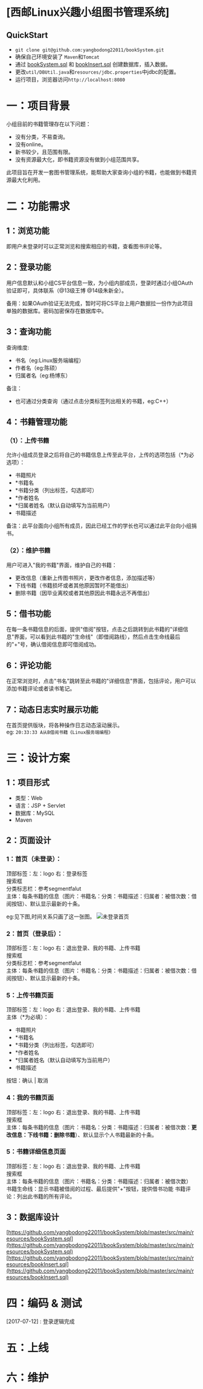 # [西邮Linux兴趣小组图书管理系统]

## QuickStart
- `git clone git@github.com:yangbodong22011/bookSystem.git`
- 确保自己环境安装了 `Maven`和`Tomcat`
- 通过 [bookSystem.sql](https://github.com/yangbodong22011/bookSystem/blob/master/src/main/resources/bookSystem.sql) 和 [bookInsert.sql](https://github.com/yangbodong22011/bookSystem/blob/master/src/main/resources/bookInsert.sql) 创建数据库，插入数据。
- 更改`util/DBUtil.java`和`resources/jdbc.properties`中jdbc的配置。
- 运行项目，浏览器访问`http://localhost:8080`
# 一：项目背景

小组目前的书籍管理存在以下问题：
- 没有分类，不易查询。
- 没有online。
- 新书较少，且范围有限。
- 没有资源最大化，即书籍资源没有做到小组范围共享。

此项目旨在开发一套图书管理系统，能帮助大家查询小组的书籍，也能做到书籍资源最大化利用。

# 二：功能需求

## 1：浏览功能
即用户未登录时可以正常浏览和搜索相应的书籍，查看图书评论等。
## 2：登录功能
用户信息默认和小组CS平台信息一致，为小组内部成员，登录时通过小组OAuth验证即可，具体联系（@13级王博 @14级朱新全）。

备用：如果OAuth验证无法完成，暂时可将CS平台上用户数据拉一份作为此项目单独的数据库。密码加密保存在数据库中。

## 3：查询功能
查询维度:
- 书名（eg:Linux服务端编程）
- 作者名（eg:陈硕）
- 归属者名（eg:杨博东）

备注：
- 也可通过分类查询（通过点击分类标签列出相关的书籍，eg:C++）

## 4：书籍管理功能

### （1）：上传书籍
允许小组成员登录之后将自己的书籍信息上传至此平台，上传的选项包括（*为必选项）：
- 书籍照片
- *书籍名
- *书籍分类（列出标签，勾选即可）
- *作者姓名
- *归属者姓名（默认自动填写为当前用户）
- 书籍描述

备注：此平台面向小组所有成员，因此已经工作的学长也可以通过此平台向小组捐书。

### （2）：维护书籍
用户可进入"我的书籍"界面，维护自己的书籍：
- 更改信息（重新上传图书照片，更改作者信息，添加描述等）
- 下线书籍（书籍损坏或者其他原因暂时不能借出）
- 删除书籍（因毕业离校或者其他原因此书籍永远不再借出）

## 5：借书功能
在每一条书籍信息的后面，提供"借阅"按钮，点击之后跳转到此书籍的"详细信息"界面，可以看到此书籍的"生命线"（即借阅路线），然后点击生命线最后的"+"号，确认借阅信息即可借阅成功。

## 6：评论功能
在正常浏览时，点击"书名"跳转至此书籍的"详细信息"界面，包括评论，用户可以添加书籍评论或者读书笔记。

## 7：动态日志实时展示功能
在首页提供版块，将各种操作日志动态滚动展示。  
eg: `20:33:33 A从B借阅书籍《Linux服务端编程》`

# 三：设计方案

## 1：项目形式
- 类型：Web
- 语言：JSP + Servlet
- 数据库：MySQL
- Maven

## 2：页面设计

### 1：首页（未登录）：
顶部标签：左：logo 右：登录标签  
搜索框  
分类标志栏：参考segmentfalut  
主体：每条书籍的信息（图片：书籍名：分类：书籍描述：归属者：被借次数：借阅按钮）、默认显示最新的十条。

eg:见下图,时间关系只画了这一张图。
![未登录首页](images/未登录首页.jpg)  

### 2：首页（登录后）：
顶部标签：左：logo 右：退出登录、我的书籍、上传书籍  
搜索框  
分类标志栏：参考segmentfalut  
主体：每条书籍的信息（图片：书籍名：分类：书籍描述：归属者：被借次数：借阅按钮）、默认显示最新的十条。

### 5：上传书籍页面
顶部标签：左：logo 右：退出登录、我的书籍、上传书籍  
主体（*为必填）：  
- 书籍照片
- *书籍名
- *书籍分类（列出标签，勾选即可）
- *作者姓名
- *归属者姓名（默认自动填写为当前用户）
- 书籍描述  

按钮：确认 | 取消

### 4：我的书籍页面
顶部标签：左：logo 右：退出登录、我的书籍、上传书籍  
搜索框  
主体：每条书籍的信息（图片：书籍名：分类：书籍描述：归属者：被借次数：**更改信息：下线书籍：删除书籍**）、默认显示个人书籍最新的十条。

### 5：书籍详细信息页面
顶部标签：左：logo 右：退出登录、我的书籍、上传书籍  
搜索框  
主体：每条书籍的信息（图片：书籍名：分类：书籍描述：归属者：被借次数）  
书籍生命线：显示书籍被借阅的过程、最后提供"+"按钮，提供借书功能 
书籍评论：列出此书籍的所有评论。

## 3：数据库设计
[https://github.com/yangbodong22011/bookSystem/blob/master/src/main/resources/bookSystem.sql](https://github.com/yangbodong22011/bookSystem/blob/master/src/main/resources/bookSystem.sql)
[https://github.com/yangbodong22011/bookSystem/blob/master/src/main/resources/bookInsert.sql](https://github.com/yangbodong22011/bookSystem/blob/master/src/main/resources/bookInsert.sql)
# 四：编码 & 测试
[2017-07-12] : 登录逻辑完成

# 五：上线
# 六：维护
